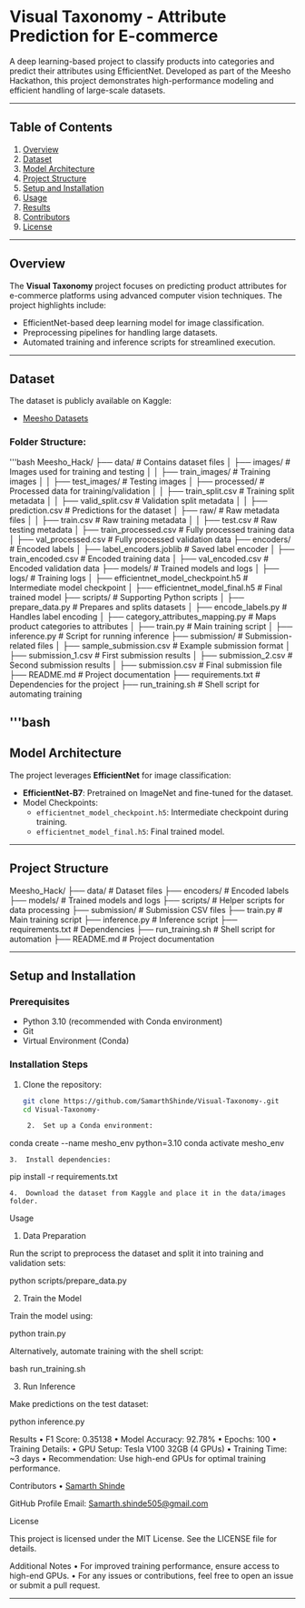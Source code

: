 # **Visual Taxonomy - Attribute Prediction for E-commerce**

A deep learning-based project to classify products into categories and predict their attributes using EfficientNet. Developed as part of the Meesho Hackathon, this project demonstrates high-performance modeling and efficient handling of large-scale datasets.

---

## **Table of Contents**
1. [Overview](#overview)
2. [Dataset](#dataset)
3. [Model Architecture](#model-architecture)
4. [Project Structure](#project-structure)
5. [Setup and Installation](#setup-and-installation)
6. [Usage](#usage)
7. [Results](#results)
8. [Contributors](#contributors)
9. [License](#license)

---

## **Overview**
The **Visual Taxonomy** project focuses on predicting product attributes for e-commerce platforms using advanced computer vision techniques. The project highlights include:
- EfficientNet-based deep learning model for image classification.
- Preprocessing pipelines for handling large datasets.
- Automated training and inference scripts for streamlined execution.

---

## **Dataset**
The dataset is publicly available on Kaggle:
- [Meesho Datasets](https://www.kaggle.com/datasets/samarth060803/meesho-datasets/data)

### Folder Structure:
'''bash
Meesho_Hack/
├── data/                    # Contains dataset files
│   ├── images/              # Images used for training and testing
│   │   ├── train_images/    # Training images
│   │   ├── test_images/     # Testing images
│   ├── processed/           # Processed data for training/validation
│   │   ├── train_split.csv  # Training split metadata
│   │   ├── valid_split.csv  # Validation split metadata
│   │   ├── prediction.csv   # Predictions for the dataset
│   ├── raw/                 # Raw metadata files
│   │   ├── train.csv        # Raw training metadata
│   │   ├── test.csv         # Raw testing metadata
│   ├── train_processed.csv  # Fully processed training data
│   ├── val_processed.csv    # Fully processed validation data
├── encoders/                # Encoded labels
│   ├── label_encoders.joblib  # Saved label encoder
│   ├── train_encoded.csv    # Encoded training data
│   ├── val_encoded.csv      # Encoded validation data
├── models/                  # Trained models and logs
│   ├── logs/                # Training logs
│   ├── efficientnet_model_checkpoint.h5  # Intermediate model checkpoint
│   ├── efficientnet_model_final.h5       # Final trained model
├── scripts/                 # Supporting Python scripts
│   ├── prepare_data.py      # Prepares and splits datasets
│   ├── encode_labels.py     # Handles label encoding
│   ├── category_attributes_mapping.py  # Maps product categories to attributes
│   ├── train.py             # Main training script
│   ├── inference.py         # Script for running inference
├── submission/              # Submission-related files
│   ├── sample_submission.csv  # Example submission format
│   ├── submission_1.csv     # First submission results
│   ├── submission_2.csv     # Second submission results
│   ├── submission.csv       # Final submission file
├── README.md                # Project documentation
├── requirements.txt         # Dependencies for the project
├── run_training.sh          # Shell script for automating training

'''bash
---

## **Model Architecture**
The project leverages **EfficientNet** for image classification:
- **EfficientNet-B7**: Pretrained on ImageNet and fine-tuned for the dataset.
- Model Checkpoints:
  - `efficientnet_model_checkpoint.h5`: Intermediate checkpoint during training.
  - `efficientnet_model_final.h5`: Final trained model.

---

## **Project Structure**

Meesho_Hack/
├── data/                    # Dataset files
├── encoders/                # Encoded labels
├── models/                  # Trained models and logs
├── scripts/                 # Helper scripts for data processing
├── submission/              # Submission CSV files
├── train.py                 # Main training script
├── inference.py             # Inference script
├── requirements.txt         # Dependencies
├── run_training.sh          # Shell script for automation
├── README.md                # Project documentation

---

## **Setup and Installation**

### Prerequisites
- Python 3.10 (recommended with Conda environment)
- Git
- Virtual Environment (Conda)

### Installation Steps
1. Clone the repository:
   ```bash
   git clone https://github.com/SamarthShinde/Visual-Taxonomy-.git
   cd Visual-Taxonomy-

	2.	Set up a Conda environment:

conda create --name mesho_env python=3.10
conda activate mesho_env


	3.	Install dependencies:

pip install -r requirements.txt


	4.	Download the dataset from Kaggle and place it in the data/images folder.

Usage

1. Data Preparation

Run the script to preprocess the dataset and split it into training and validation sets:

python scripts/prepare_data.py

2. Train the Model

Train the model using:

python train.py

Alternatively, automate training with the shell script:

bash run_training.sh

3. Run Inference

Make predictions on the test dataset:

python inference.py

Results
	•	F1 Score: 0.35138
	•	Model Accuracy: 92.78%
	•	Epochs: 100
	•	Training Details:
	•	GPU Setup: Tesla V100 32GB (4 GPUs)
	•	Training Time: ~3 days
	•	Recommendation: Use high-end GPUs for optimal training performance.

Contributors
	•	[Samarth Shinde](https://github.com/SamarthShinde)

GitHub Profile
Email: Samarth.shinde505@gmail.com

License

This project is licensed under the MIT License. See the LICENSE file for details.

Additional Notes
	•	For improved training performance, ensure access to high-end GPUs.
	•	For any issues or contributions, feel free to open an issue or submit a pull request.

---

